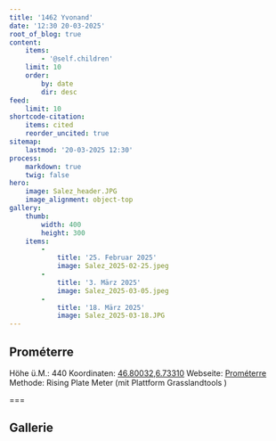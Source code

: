 ```yaml
---
title: '1462 Yvonand'
date: '12:30 20-03-2025'
root_of_blog: true
content:
    items:
        - '@self.children'
    limit: 10
    order:
        by: date
        dir: desc
feed:
    limit: 10
shortcode-citation:
    items: cited
    reorder_uncited: true
sitemap:
    lastmod: '20-03-2025 12:30'
process:
    markdown: true
    twig: false
hero:
    image: Salez_header.JPG
    image_alignment: object-top
gallery:
    thumb:
        width: 400
        height: 300
    items:
        -
            title: '25. Februar 2025'
            image: Salez_2025-02-25.jpeg
        -
            title: '3. März 2025'
            image: Salez_2025-03-05.jpeg
        -
            title: '18. März 2025'
            image: Salez_2025-03-18.JPG
---
```


## Prométerre
Höhe ü.M.: 440
Koordinaten: [46.80032,6.73310](https://map.geo.admin.ch/?swisssearch=46.80032,6.73310)
Webseite: [Prométerre](https://www.prometerre.ch/meteodespres)
Methode: Rising Plate Meter (mit Plattform Grasslandtools )

===

## Gallerie